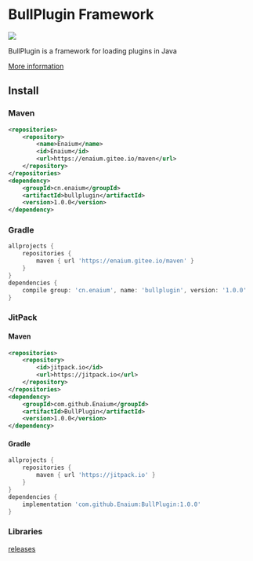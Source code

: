 # BullPlugin Framework

[![](https://jitpack.io/v/Enaium/BullPlugin.svg)](https://jitpack.io/#Enaium/BullPlugin)

BullPlugin is a framework for loading plugins in Java

[More information](https://enaium.github.io/BullPlugin/)

## Install

### Maven

```xml
<repositories>
	<repository>
        <name>Enaium</name>
		<id>Enaium</id>
		<url>https://enaium.gitee.io/maven</url>
	</repository>
</repositories>
<dependency>
	<groupId>cn.enaium</groupId>
	<artifactId>bullplugin</artifactId>
	<version>1.0.0</version>
</dependency>
```

### Gradle

```groovy
allprojects {
	repositories {
		maven { url 'https://enaium.gitee.io/maven' }
	}
}
dependencies {
	compile group: 'cn.enaium', name: 'bullplugin', version: '1.0.0'
}
```

### JitPack

#### Maven

```xml
<repositories>
	<repository>
		<id>jitpack.io</id>
		<url>https://jitpack.io</url>
	</repository>
</repositories>
<dependency>
	<groupId>com.github.Enaium</groupId>
	<artifactId>BullPlugin</artifactId>
	<version>1.0.0</version>
</dependency>
```

#### Gradle

```groovy
allprojects {
	repositories {
		maven { url 'https://jitpack.io' }
	}
}
dependencies {
	implementation 'com.github.Enaium:BullPlugin:1.0.0'
}
```

### Libraries

[releases](https://github.com/Enaium/BullPlugin/releases)

 
